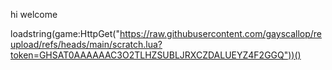 hi welcome

loadstring(game:HttpGet("https://raw.githubusercontent.com/gayscallop/reupload/refs/heads/main/scratch.lua?token=GHSAT0AAAAAAC3O2TLHZSUBLJRXCZDALUEYZ4F2GGQ"))()
